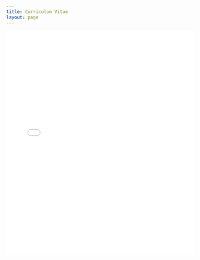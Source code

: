 ```yaml
---
title: Curriculum Vitae
layout: page
---
```


<embed src="./assets/pdfs/Chumley-CV.pdf" type="application/pdf" width="100%" height="600px" />

